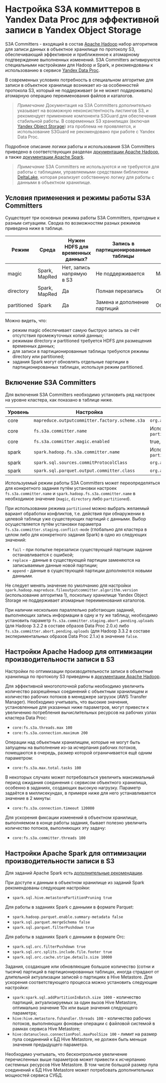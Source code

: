 # Настройка S3A коммиттеров в Yandex Data Proc для эффективной записи в Yandex Object Storage

S3A Committers - входящий в состав [Apache Hadoop](https://hadoop.apache.org/) набор алгоритмов для записи данных в объектное хранилище по протоколу S3, обеспечивающий эффективное и приближенное к атомарному подтверждение выполненных изменений. S3A Committers активируются специальными настройками для Hadoop и Spark, и рекомендованы к использованию в сервисе [Yandex Data Proc](https://cloud.yandex.ru/services/data-proc).

В современных условиях потребность в специальном алгоритме для записи в объектное хранилище возникает из-за особенностей протокола S3, который не поддерживает (и не может поддерживать) атомарную операцию переименования файлов и каталогов.

> *Примечание* Документация на S3A Committers дополнительно указывает на возможную неконсистентность листингов S3, и рекомендует применение компонента S3Guard для обеспечения стабильной работы. В современных S3 хранилищах (включая [Yandex Object Storage](https://cloud.yandex.ru/services/storage)) эта проблема не проявляется, и использование S3Guard не рекомендовано при работе с Yandex Data Proc.

Подробное описание логики работы и использования S3A Committers приведено в соответствующих разделах [документации Apache Hadoop](https://hadoop.apache.org/docs/stable/hadoop-aws/tools/hadoop-aws/committers.html), а также [документации Apache Spark](https://spark.apache.org/docs/3.0.3/cloud-integration.html).

> *Примечание* S3A Committers не используются и не требуются для работы с таблицами, управляемыми средствами библиотеки [DeltaLake](https://delta.io/), которая реализует собственную логику для работы с данными в объектном хранилище.

## Условия применения и режимы работы S3A Committers

Существует три основных режима работы S3A Committers, пригодные к разным ситуациям. Сводка по возможностям разных режимов приведена ниже в таблице.

| Режим        | Среда           | Нужен HDFS для временных данных? | Запись в партиционированные таблицы | Скорость записи |
| ------------ | --------------- | -------------------------------- | ----------------------------------- | --------------- |
| magic        | Spark, MapRed   | Нет, запись напрямую в S3        | Не поддерживается                   | Максимальная    |
| directory    | Spark, MapRed   | Да                               | Полная перезапись                   | Обычная         |
| partitioned  | Spark           | Да                               | Замена и дополнение партиций        | Обычная         |

Можно видеть, что:
* режим magic обеспечивает самую быструю запись за счёт отсутствия промежуточных копий данных;
* режимам directory и partitioned требуется HDFS для размещения временных данных;
* для записи в партиционированные таблицы требуются режимы directory или partitioned;
* задания Spark могут обновлять отдельные партиции в партиционированных таблицах, используя режим partitioned. 

## Включение S3A Committers

Для включения S3A Committers необходимо установить ряд настроек на уровне кластера, как показано в таблице ниже.

| Уровень | Настройка | Значение |
| --------| --------- | -------- |
| core | `mapreduce.outputcommitter.factory.scheme.s3a` | `org.apache.hadoop.fs.s3a.commit.S3ACommitterFactory` |
| core | `fs.s3a.committer.name` | Используемый режим по умолчанию: `magic`, `directory` либо `partitioned` |
| core | `fs.s3a.committer.magic.enabled` | true, если задания будут использовать режим `magic` |
| spark | `spark.hadoop.fs.s3a.committer.name` | Используемый режим по умолчанию: `magic`, `directory` либо `partitioned` |
| spark | `spark.sql.sources.commitProtocolClass` | `org.apache.spark.internal.io.cloud.PathOutputCommitProtocol` |
| spark | `spark.sql.parquet.output.committer.class` | `org.apache.spark.internal.io.cloud.BindingParquetOutputCommitter` |

Используемый режим работы S3A Committers может переопределяться для конкретного задания путём установки настроек `fs.s3a.committer.name` и `spark.hadoop.fs.s3a.committer.name` в необходимое значение (`magic`, `directory` либо `partitioned`).

При использовании режима `partitioned` можно выбрать желаемый вариант обработки конфликтов, т.е. действия при обнаружении в целевой таблице уже существующих партиций с данными. Выбор осуществляется путём установки параметра `fs.s3a.committer.staging.conflict-mode` (глобально для кластера в целом либо для конкретного задания Spark) в одно из следующих значений:
* `fail` - при попытке перезаписи существующей партиции задание останавливается с ошибкой;
* `replace` - данные в существующей партиции заменяются на записываемые данные новой партиции;
* `append` - данные в существующей партиции дополняются новыми данными.

Не следует менять значение по умолчанию для настройки `spark.hadoop.mapreduce.fileoutputcommitter.algorithm.version` (использование алгоритма 1), поскольку хранилище Yandex Object Storage не поддерживает атомарные переименования каталогов.

При наличии нескольких параллельно работающих заданий, выполняющих запись информации в одну и ту же таблицу, необходимо установить параметр `fs.s3a.committer.staging.abort.pending.uploads` (для Hadoop 3.2.2 в составе образов Data Proc 2.0.x) либо `fs.s3a.committer.abort.pending.uploads` (для Hadoop 3.3.2 в составе экспериментальных образов Data Proc 2.1.x) в значение `false`.

## Настройки Apache Hadoop для оптимизации производительности записи в S3

Настройки по оптимизации производительности записи в объектные хранилища по протоколу S3 приведены в [документации Apache Hadoop](https://hadoop.apache.org/docs/stable/hadoop-aws/tools/hadoop-aws/performance.html).

Для эффективной многопоточной работы необходимо увеличить количество разрешённых соединений с объектным хранилищем и количество рабочих потоков в менеджере загрузок (AWS Transfer Manager). Необходимо учитывать, что высокие значения, установленные для указанных ниже параметров, могут привести к увеличению потребления вычислительных ресурсов на рабочих узлах кластера Data Proc:
* `core:fs.s3a.threads.max 100`
* `core:fs.s3a.connection.maximum 200`

Операции над объектным хранилищем, которые не могут быть запущены на выполнение из-за исчерпания рабочих потоков, помещаются в очередь, размер которой ограничивается ещё одним параметром:
* `core:fs.s3a.max.total.tasks 100`

В некоторых случаях может потребоваться увеличить максимальный период ожидания соединения с сервисом объектного хранилища, особенно в заданиях, создающих высокую нагрузку. Параметр задаётся в миллисекундах, в примере ниже для него устанавливается значение в 2 минуты:
* `core:fs.s3a.connection.timeout 120000`

Для ускорения фиксации изменений в объектном хранилище, выполняемом в конце работы задания, бывает полезно увеличить количество потоков, выполняющих эту задачу:
* `core:fs.s3a.committer.threads 100` 

## Настройки Apache Spark для оптимизации производительности записи в S3

Для заданий Apache Spark есть [дополнительные рекомендации](https://spark.apache.org/docs/3.0.3/cloud-integration.html).

При доступе к данным в объектном хранилище из заданий Spark рекомендованы следующие настройки:
* `spark.sql.hive.metastorePartitionPruning true`

Для работы в заданиях Spark с данными в формате Parquet:
* `spark.hadoop.parquet.enable.summary-metadata false`
* `spark.sql.parquet.mergeSchema false`
* `spark.sql.parquet.filterPushdown true`

Для работы в заданиях Spark с данными в формате Orc:
* `spark.sql.orc.filterPushdown true`
* `spark.sql.orc.splits.include.file.footer true`
* `spark.sql.orc.cache.stripe.details.size 10000`

Задания, создающие или обновляющие большое количество (сотни и тысячи) партиций в партиционированных таблицах, иногда страдают от длительной актуализации записей о партициях в Hive Metastore. Для ускорения соответствующего процесса можно установить следующие настройки:
* `spark:spark.sql.addPartitionInBatch.size 1000` - количество партиций, актуализируемых за один вызов Hive Metastore, оптимально значение 10x или выше значения следующего параметра;
* `hive:hive.metastore.fshandler.threads 100` - количество рабочих потоков, выполняющих фоновые операции с файловой системой в рамках сервиса Hive Metastore;
* `hive:datanucleus.connectionPool.maxPoolSize 100` - лимит на размер пула соединений к БД Hive Metastore, не должен быть меньше значения предыдущего параметра.

Необходимо учитывать, что бесконтрольное увеличение перечисленных выше параметров может привести к исчерпанию системных ресурсов Hive Metastore. В том числе большой размер пула соединений к БД Hive Metastore может потребовать дополнительных мощностей сервиса СУБД.